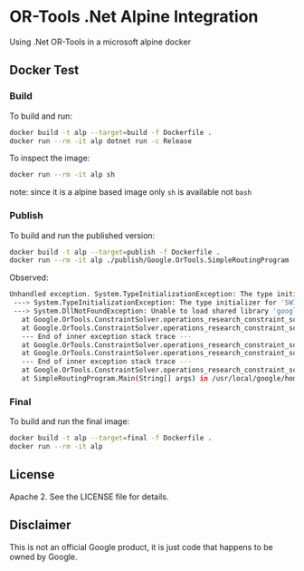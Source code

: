 # OR-Tools .Net Alpine Integration

Using .Net OR-Tools in a microsoft alpine docker

## Docker Test

### Build
To build and run:
```sh
docker build -t alp --target=build -f Dockerfile .
docker run --rm -it alp dotnet run -c Release
```

To inspect the image:
```sh
docker run --rm -it alp sh
```
note: since it is a alpine based image only `sh` is available not `bash`

### Publish

To build and run the published version:
```sh
docker build -t alp --target=publish -f Dockerfile .
docker run --rm -it alp ./publish/Google.OrTools.SimpleRoutingProgram
```

Observed:
```sh
Unhandled exception. System.TypeInitializationException: The type initializer for 'Google.OrTools.ConstraintSolver.operations_research_constraint_solverPINVOKE' threw an exception.
 ---> System.TypeInitializationException: The type initializer for 'SWIGExceptionHelper' threw an exception.
 ---> System.DllNotFoundException: Unable to load shared library 'google-ortools-native' or one of its dependencies. In order to help diagnose loading problems, consider setting the LD_DEBUG environment variable: Error loading shared library libgoogle-ortools-native: No such file or directory
   at Google.OrTools.ConstraintSolver.operations_research_constraint_solverPINVOKE.SWIGExceptionHelper.SWIGRegisterExceptionCallbacks_operations_research_constraint_solver(ExceptionDelegate applicationDelegate, ExceptionDelegate arithmeticDelegate, ExceptionDelegate divideByZeroDelegate, ExceptionDelegate indexOutOfRangeDelegate, ExceptionDelegate invalidCastDelegate, ExceptionDelegate invalidOperationDelegate, ExceptionDelegate ioDelegate, ExceptionDelegate nullReferenceDelegate, ExceptionDelegate outOfMemoryDelegate, ExceptionDelegate overflowDelegate, ExceptionDelegate systemExceptionDelegate)
   at Google.OrTools.ConstraintSolver.operations_research_constraint_solverPINVOKE.SWIGExceptionHelper..cctor()
   --- End of inner exception stack trace ---
   at Google.OrTools.ConstraintSolver.operations_research_constraint_solverPINVOKE.SWIGExceptionHelper..ctor()
   at Google.OrTools.ConstraintSolver.operations_research_constraint_solverPINVOKE..cctor()
   --- End of inner exception stack trace ---
   at Google.OrTools.ConstraintSolver.operations_research_constraint_solverPINVOKE.new_RoutingIndexManager__SWIG_0(Int32 jarg1, Int32 jarg2, Int32 jarg3)
   at SimpleRoutingProgram.Main(String[] args) in /usr/local/google/home/corentinl/work/dotnet_alpine_or-tools/SimpleRoutingProgram.cs:line 36
```

### Final

To build and run the final image:
```sh
docker build -t alp --target=final -f Dockerfile .
docker run --rm -it alp
```

## License

Apache 2. See the LICENSE file for details.

## Disclaimer

This is not an official Google product, it is just code that happens to be
owned by Google.
